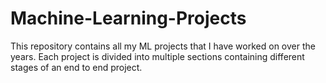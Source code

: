 # Machine-Learning-Projects

This repository contains all my ML projects that I have worked on over the years. Each project is divided into multiple sections containing different stages of an end to end project.
